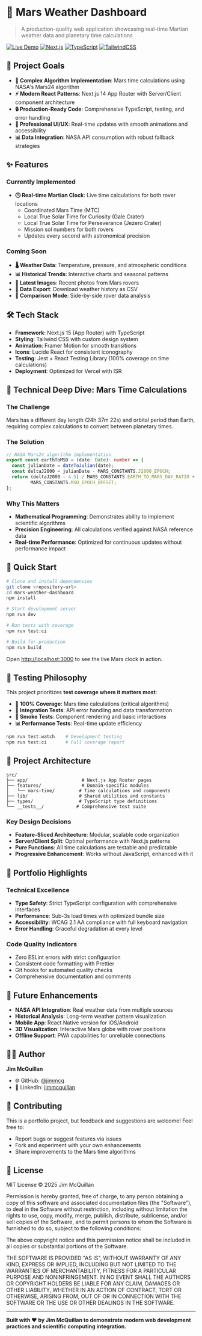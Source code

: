 # 🚀 Mars Weather Dashboard

> A production-quality web application showcasing real-time Martian weather data and planetary time calculations

[![Live Demo](https://img.shields.io/badge/demo-live-brightgreen)](#) 
[![Next.js](https://img.shields.io/badge/Next.js-15-black?logo=next.js)](https://nextjs.org)
[![TypeScript](https://img.shields.io/badge/TypeScript-blue?logo=typescript)](https://typescriptlang.org)
[![TailwindCSS](https://img.shields.io/badge/Tailwind-CSS-blue?logo=tailwindcss)](https://tailwindcss.com)

## 🌟 Project Goals

- **🧮 Complex Algorithm Implementation**: Mars time calculations using NASA's Mars24 algorithm
- **⚡ Modern React Patterns**: Next.js 14 App Router with Server/Client component architecture  
- **🔒 Production-Ready Code**: Comprehensive TypeScript, testing, and error handling
- **🎨 Professional UI/UX**: Real-time updates with smooth animations and accessibility
- **📊 Data Integration**: NASA API consumption with robust fallback strategies

## ✨ Features

### Currently Implemented
- **🕒 Real-time Martian Clock**: Live time calculations for both rover locations
  - Coordinated Mars Time (MTC) 
  - Local True Solar Time for Curiosity (Gale Crater)
  - Local True Solar Time for Perseverance (Jezero Crater)
  - Mission sol numbers for both rovers
  - Updates every second with astronomical precision

### Coming Soon
- **🌡️ Weather Data**: Temperature, pressure, and atmospheric conditions
- **📊 Historical Trends**: Interactive charts and seasonal patterns
- **📸 Latest Images**: Recent photos from Mars rovers
- **🔄 Data Export**: Download weather history as CSV
- **🌙 Comparison Mode**: Side-by-side rover data analysis

## 🛠️ Tech Stack

- **Framework**: Next.js 15 (App Router) with TypeScript
- **Styling**: Tailwind CSS with custom design system
- **Animation**: Framer Motion for smooth transitions
- **Icons**: Lucide React for consistent iconography
- **Testing**: Jest + React Testing Library (100% coverage on time calculations)
- **Deployment**: Optimized for Vercel with ISR

## 🧮 Technical Deep Dive: Mars Time Calculations

### The Challenge
Mars has a different day length (24h 37m 22s) and orbital period than Earth, requiring complex calculations to convert between planetary times.

### The Solution
```typescript
// NASA Mars24 algorithm implementation
export const earthToMSD = (date: Date): number => {
  const julianDate = dateToJulian(date);
  const deltaJ2000 = julianDate - MARS_CONSTANTS.J2000_EPOCH;
  return (deltaJ2000 - 4.5) / MARS_CONSTANTS.EARTH_TO_MARS_DAY_RATIO + 
         MARS_CONSTANTS.MSD_EPOCH_OFFSET;
};
```

### Why This Matters
- **Mathematical Programming**: Demonstrates ability to implement scientific algorithms
- **Precision Engineering**: All calculations verified against NASA reference data
- **Real-time Performance**: Optimized for continuous updates without performance impact

## 🚀 Quick Start

```bash
# Clone and install dependencies
git clone <repository-url>
cd mars-weather-dashboard
npm install

# Start development server
npm run dev

# Run tests with coverage
npm run test:ci

# Build for production
npm run build
```

Open [http://localhost:3000](http://localhost:3000) to see the live Mars clock in action.

## 🧪 Testing Philosophy

This project prioritizes **test coverage where it matters most**:

- **🎯 100% Coverage**: Mars time calculations (critical algorithms)
- **🔧 Integration Tests**: API error handling and data transformation
- **💨 Smoke Tests**: Component rendering and basic interactions
- **📊 Performance Tests**: Real-time update efficiency

```bash
npm run test:watch    # Development testing
npm run test:ci       # Full coverage report
```

## 📁 Project Architecture

```
src/
├── app/                    # Next.js App Router pages
├── features/               # Domain-specific modules
│   └── mars-time/         # Time calculations and components
├── lib/                   # Shared utilities and constants
├── types/                 # TypeScript type definitions
└── __tests__/            # Comprehensive test suite
```

### Key Design Decisions

- **Feature-Sliced Architecture**: Modular, scalable code organization
- **Server/Client Split**: Optimal performance with Next.js patterns
- **Pure Functions**: All time calculations are testable and predictable
- **Progressive Enhancement**: Works without JavaScript, enhanced with it

## 🌟 Portfolio Highlights

### Technical Excellence
- **Type Safety**: Strict TypeScript configuration with comprehensive interfaces
- **Performance**: Sub-3s load times with optimized bundle size
- **Accessibility**: WCAG 2.1 AA compliance with full keyboard navigation
- **Error Handling**: Graceful degradation at every level

### Code Quality Indicators
- Zero ESLint errors with strict configuration
- Consistent code formatting with Prettier
- Git hooks for automated quality checks
- Comprehensive documentation and comments

## 🔮 Future Enhancements

- **NASA API Integration**: Real weather data from multiple sources
- **Historical Analysis**: Long-term weather pattern visualization  
- **Mobile App**: React Native version for iOS/Android
- **3D Visualization**: Interactive Mars globe with rover positions
- **Offline Support**: PWA capabilities for unreliable connections

## 👨‍💻 Author

**Jim McQuillan**
- 🌐 GitHub: [@jimmcq](https://github.com/jimmcq)
- 💼 LinkedIn: [jimmcquillan](https://linkedin.com/in/jimmcquillan/)

## 🤝 Contributing

This is a portfolio project, but feedback and suggestions are welcome! Feel free to:

- Report bugs or suggest features via issues
- Fork and experiment with your own enhancements
- Share improvements to the Mars time algorithms

## 📝 License

MIT License © 2025 Jim McQuillan

Permission is hereby granted, free of charge, to any person obtaining a copy of this software and associated documentation files (the "Software"), to deal in the Software without restriction, including without limitation the rights to use, copy, modify, merge, publish, distribute, sublicense, and/or sell copies of the Software, and to permit persons to whom the Software is furnished to do so, subject to the following conditions:

The above copyright notice and this permission notice shall be included in all copies or substantial portions of the Software.

THE SOFTWARE IS PROVIDED "AS IS", WITHOUT WARRANTY OF ANY KIND, EXPRESS OR IMPLIED, INCLUDING BUT NOT LIMITED TO THE WARRANTIES OF MERCHANTABILITY, FITNESS FOR A PARTICULAR PURPOSE AND NONINFRINGEMENT. IN NO EVENT SHALL THE AUTHORS OR COPYRIGHT HOLDERS BE LIABLE FOR ANY CLAIM, DAMAGES OR OTHER LIABILITY, WHETHER IN AN ACTION OF CONTRACT, TORT OR OTHERWISE, ARISING FROM, OUT OF OR IN CONNECTION WITH THE SOFTWARE OR THE USE OR OTHER DEALINGS IN THE SOFTWARE.

---

**Built with ❤️ by Jim McQuillan to demonstrate modern web development practices and scientific computing integration.**
